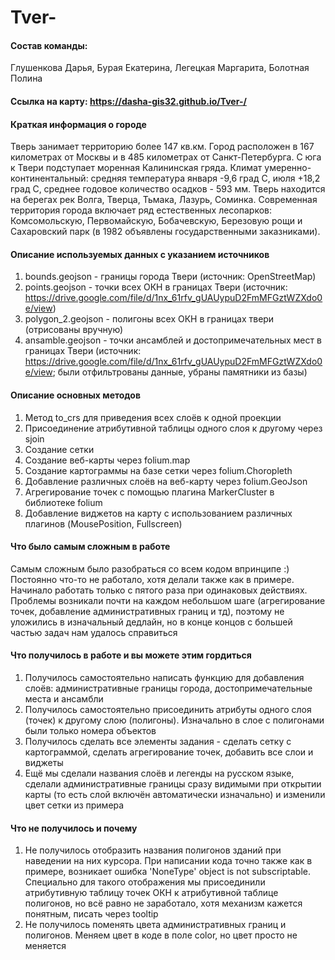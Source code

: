 # Tver-
#### Состав команды:
Глушенкова Дарья, Бурая Екатерина, Легецкая Маргарита, Болотная Полина
#### Ссылка на карту: https://dasha-gis32.github.io/Tver-/
#### Краткая информация о городе
Тверь занимает территорию более 147 кв.км. Город расположен в 167 километрах от Москвы и в 485 километрах от Санкт-Петербурга. С юга к Твери подступает моренная Калининская гряда. Климат умеренно-континентальный: средняя температура января -9,6 град С, июля +18,2 град С, среднее годовое количество осадков - 593 мм. Тверь находится на берегах рек Волга, Тверца, Тьмака, Лазурь, Соминка. Современная территория города включает ряд естественных лесопарков: Комсомольскую, Первомайскую, Бобачевскую, Березовую рощи и Сахаровский парк (в 1982 объявлены государственными заказниками).
#### Описание используемых данных с указанием источников
1. bounds.geojson - границы города Твери (источник: OpenStreetMap)
2. points.geojson - точки всех ОКН в границах Твери (источник: https://drive.google.com/file/d/1nx_61rfv_gUAUypuD2FmMFGztWZXdo0e/view) 
3. polygon_2.geojson - полигоны всех ОКН в границах твери (отрисованы вручную)
4. ansamble.geojson - точки ансамблей и достопримечательных мест в границах Твери (источник: https://drive.google.com/file/d/1nx_61rfv_gUAUypuD2FmMFGztWZXdo0e/view; были отфильтрованы данные, убраны памятники из базы) 
#### Описание основных методов
1. Метод to_crs для приведения всех слоёв к одной проекции
2. Присоединение атрибутивной таблицы одного слоя к другому через sjoin
3. Создание сетки
4. Создание веб-карты через folium.map
5. Создание картограммы на базе сетки через folium.Choropleth
6. Добавление различных слоёв на веб-карту через folium.GeoJson
7. Агрегирование точек с помощью плагина MarkerCluster в библиотеке folium
8. Добавление виджетов на карту с использованием различных плагинов (MousePosition, Fullscreen)
#### Что было самым сложным в работе
Самым сложным было разобраться со всем кодом впринципе :) Постоянно что-то не работало, хотя делали также как в примере. Начинало работать только с пятого раза при одинаковых действиях. Проблемы возникали почти на каждом небольшом шаге (агрегирование точек, добавление административных границ и тд), поэтому не уложились в изначальный дедлайн, но в конце концов с большей частью задач нам удалось справиться
#### Что получилось в работе и вы можете этим гордиться
1. Получилось самостоятельно написать функцию для добавления слоёв: административные границы города, достопримечательные места и ансамбли
2. Получилось самостоятельно присоединить атрибуты одного слоя (точек) к другому слою (полигоны). Изначально в слое с полигонами были только номера объектов
3. Получилось сделать все элементы задания - сделать сетку с картограммой, сделать агрегирование точек, добавить все слои и виджеты
4. Ещё мы сделали названия слоёв и легенды на русском языке, сделали административные границы сразу видимыми при открытии карты (то есть слой включён автоматически изначально) и изменили цвет сетки из примера
#### Что не получилось и почему
1. Не получилось отобразить названия полигонов зданий при наведении на них курсора. При написании кода точно также как в примере, возникает ошибка 'NoneType' object is not subscriptable. Специально для такого отображения мы присоединили атрибутивную таблицу точек ОКН к атрибутивной таблице полигонов, но всё равно не заработало, хотя механизм кажется понятным, писать через tooltip 
2. Не получилось поменять цвета административных границ и полигонов. Меняем цвет в коде в поле color, но цвет просто не меняется
